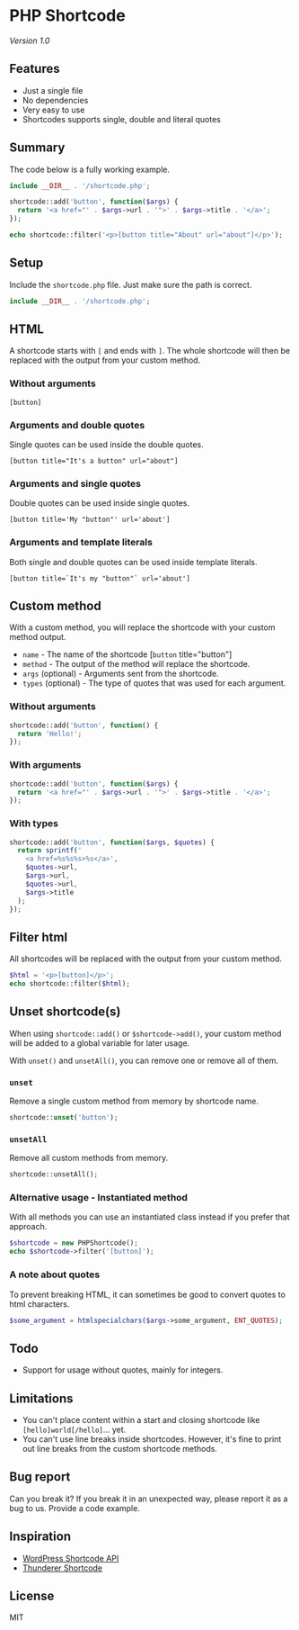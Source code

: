 # PHP Shortcode

*Version 1.0*

## Features

- Just a single file
- No dependencies
- Very easy to use
- Shortcodes supports single, double and literal quotes

## Summary

The code below is a fully working example.

```php
include __DIR__ . '/shortcode.php';

shortcode::add('button', function($args) {
  return '<a href="' . $args->url . '">' . $args->title . '</a>';
});

echo shortcode::filter('<p>[button title="About" url="about"]</p>');
```

## Setup

Include the `shortcode.php` file. Just make sure the path is correct.

```php
include __DIR__ . '/shortcode.php';
```

## HTML

A shortcode starts with `[` and ends with `]`. The whole shortcode will then be replaced with the output from your custom method.

### Without arguments

```text
[button]
```

### Arguments and double quotes

Single quotes can be used inside the double quotes.

```text
[button title="It's a button" url="about"]
```

### Arguments and single quotes

Double quotes can be used inside single quotes.

```text
[button title='My "button"' url='about']
```

### Arguments and template literals

Both single and double quotes can be used inside template literals.

```text
[button title=`It's my "button"` url='about']
```

<!--

### Arguments and no quotes, only for integers

```text
[button title="About" id=42]
```

-->

## Custom method

With a custom method, you will replace the shortcode with your custom method output.

- `name` - The name of the shortcode [`button` title="button"]
- `method` - The output of the method will replace the shortcode.
- `args` (optional) - Arguments sent from the shortcode.
- `types` (optional) - The type of quotes that was used for each argument.

### Without arguments

```php
shortcode::add('button', function() {
  return 'Hello!';
});
```

### With arguments

```php
shortcode::add('button', function($args) {
  return '<a href="' . $args->url . '">' . $args->title . '</a>';
});
```

### With types

```php
shortcode::add('button', function($args, $quotes) {
  return sprintf('
    <a href=%s%s%s>%s</a>',
    $quotes->url,
    $args->url,
    $quotes->url,
    $args->title
  );
});
```

## Filter html

All shortcodes will be replaced with the output from your custom method.

```php
$html = '<p>[button]</p>';
echo shortcode::filter($html);
```

## Unset shortcode(s)

When using `shortcode::add()` or `$shortcode->add()`, your custom method will be added to a global variable for later usage.

With `unset()` and `unsetAll()`, you can remove one or remove all of them.

### `unset`

Remove a single custom method from memory by shortcode name.

```php
shortcode::unset('button');
```

### `unsetAll`

Remove all custom methods from memory.

```php
shortcode::unsetAll();
```

### Alternative usage - Instantiated method

With all methods you can use an instantiated class instead if you prefer that approach.

```php
$shortcode = new PHPShortcode();
echo $shortcode->filter('[button]');
```

### A note about quotes

To prevent breaking HTML, it can sometimes be good to convert quotes to html characters.

```php
$some_argument = htmlspecialchars($args->some_argument, ENT_QUOTES);
```

## Todo

- Support for usage without quotes, mainly for integers.

## Limitations

- You can't place content within a start and closing shortcode like `[hello]world[/hello]`... yet.
- You can't use line breaks inside shortcodes. However, it's fine to print out line breaks from the custom shortcode methods.

## Bug report

Can you break it? If you break it in an unexpected way, please report it as a bug to us. Provide a code example.

## Inspiration

- [WordPress Shortcode API](https://codex.wordpress.org/Shortcode_API)
- [Thunderer Shortcode](https://github.com/thunderer/Shortcode)

## License

MIT